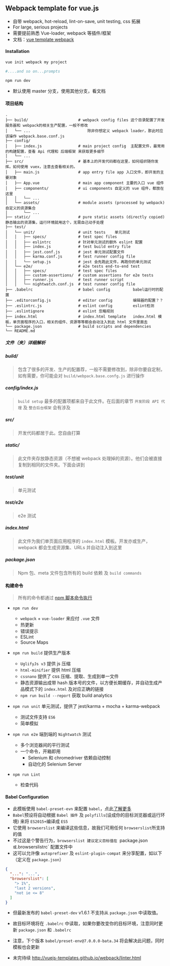 ## Webpack template for vue.js

* 自带 webpack, hot-reload, lint-on-save, unit testing, css 拓展
* For large, serious projects 
* 需要提前熟悉 Vue-loader, webpack 等插件/框架
* 文档：[vue template webpack](http://vuejs-templates.github.io/webpack/commands.html)

#### Installation
```bash
vue init webpack my project

#....and so on...prompts

npm run dev
```

* 默认使用 master 分支，使用其他分支，看文档


#### 项目结构
```
.
├── build/                      # webpack config files 这个目录配置了开发服务器和 webpack的相关生产配置，一般不修改
│   └── ...                         除非你想定义 webpack loader，那此时应该操作 webpack.base.conf.js
├── config/
│   ├── index.js                # main project config  主配置文件，最常用的构建配置，查看 Api 代理和 后端框架 来获取更多细节
│   └── ...
├── src/                        # 基本上的开发代码都在这里，如何组织随你发挥。如何使用 vuex，注意去查看相关的。
│   ├── main.js                 # app entry file app 入口文件，即开发的主要对象
│   ├── App.vue                 # main app component 主要的入口 vue 组件
│   ├── components/             # ui components 自定义的 vue 组件，都放在这里
│   │   └── ...
│   └── assets/                 # module assets (processed by webpack) 自定义的资源集合
│       └── ...
├── static/                     # pure static assets (directly copied) 静态输出的资源集，运行环境就用这个，无需自己动手处理
├── test/
│   └── unit/                   # unit tests    单元测试
│   │   ├── specs/              # test spec files
│   │   ├── eslintrc            # 针对单元测试的额外 eslint 配置
│   │   ├── index.js            # test build entry file
│   │   ├── jest.conf.js        # jest 单元测试配置文件
│   │   ├── karma.conf.js       # test runner config file
│   │   └── setup.js            # jest 会先跑此文件，再跑你的单元测试
│   └── e2e/                    # e2e tests end-to-end test
│   │   ├── specs/              # test spec files
│   │   ├── custom-assertions/  # custom assertions for e2e tests
│   │   ├── runner.js           # test runner script
│   │   └── nightwatch.conf.js  # test runner config file
├── .babelrc                    # babel config          babel运行时的配置
├── .editorconfig.js            # editor config         编辑器的配置？？
├── .eslintrc.js                # eslint config         eslint检测
├── .eslintignore               # eslint 忽略规则
├── index.html                  # index.html template   index.html 模板，单页面程序的入口，相关的组件、资源等等都会自动注入到此 html 文件里面去
└── package.json                # build scripts and dependencies
└── README.md
```

##### 文件（夹）详细解析 

##### build/
> 包含了很多的开发、生产的配置荐，一般不需要修改到，除非你要自定制，如有需要，你可能会对 `build/webpack.base.confg.js` 进行操作

##### config/index.js
> `build setup` 最多的配置项都来自于此文件。在后面的章节 `开发阶段 API 代理` 及 `整合后台框架` 会有涉及

##### src/
> 开发代码都居于此。您自由打算

##### static/
> 此文件夹存放静态资源（不想被 webpack 处理掉的资源）。他们会被直接复制到相同的文件夹。下面会讲到

##### test/unit
> 单元测试

##### test/e2e
> e2e 测试

##### index.html
> 此文件为我们单页面应用程序的 `index.html` 模板。开发亦或生产，webpack 都会生成资源集、URLs 并自动注入到这里

##### package.json
> Npm 包、meta 文件包含所有的 build 依赖 及 `build commands`


#### 构建命令

> 所有的命令都通过 [npm 脚本命令执行](https://docs.npmjs.com/misc/scripts)

* `npm run dev`
    * `webpack` + `vue-loader` 来应付 `.vue` 文件
    * 热更新
    * 错误提示
    * ESLint
    * Source Maps
    
* `npm run build` 提供生产版本
    * `UglifyJs v3` 提供 js 压缩
    * `html-minifier` 提供 html 压缩
    * `cssnano` 提供了 css 压缩、提取、生成到单一文件
    * 静态资源输出成带 hash 版本号的文件，以方便长期缓存，并自动生成产品模式下的 `index.html` 及对应正确的链接
    * `npm run build --report` 获取 build analytics
    
* `npm run unit` 单元测试，提供了 jest/karma + mocha + karma-webpack    
    * 测试文件支持 `ES6`
    * 简单模拟
    
* `npm run e2e` 端到端的 `Nightwatch` 测试
    * 多个浏览器间的平行测试
    * 一个命令，开箱即用
        * Selenium 和 chromedriver 依赖自动控制
        * 自动化的 Selenium Server
        
* `npm run Lint`        
    * 检查代码
    

#### Babel Configuration 
* 此模板使用 `babel-preset-evn` 来配置 `babel`，点此[了解更多](http://2ality.com/2017/02/babel-preset-env.html)
* `Babel`预设将自动根据 `Babel 插件` 及 `polyfills`(设成你的目标浏览器或运行环境) 来将 `ES2015+`编译成 `ES5`
* 它使用 `browserslist` 来编译这些信息，故我们可用任何 `browserslist`所支持的值
* 不过这是个警告行为，`browserslist 建议定义目标值在 `package.json` 或`.browserslistrc` 配置文件中
* 这可以允许像 `autoprefixer` 及 `eslint-plugin-compat` 来分享配置，如以下（定义在 `package.json`）
```json
{
  "...": "...",
  "browserslist": [
    "> 1%",
    "last 2 versions",
    "not ie <= 8"
  ]
}
```
* 但最新发布的 `babel-preset-dev` v1.6.1 不支持从 `package.json` 中读取值。
* 故目标环境将在 `.babelrc` 中读取，如果你要改变你的目标环境，注意同时更新 `package.json` 和 `.babelrc`
* 注意，下个版本 `babel/preset-env@7.0.0.0-bata.34` 将会解决此问题，同时模板也会更新

* 未完待续 http://vuejs-templates.github.io/webpack/linter.html

